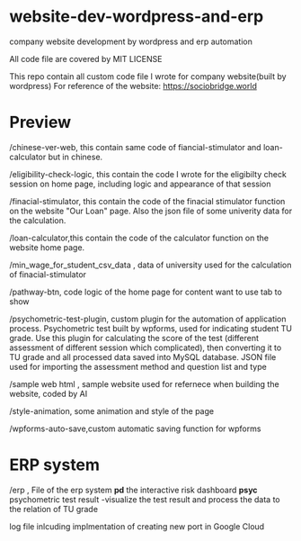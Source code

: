 # website-dev-wordpress-and-erp
company website development by wordpress and erp automation

All code file are covered by MIT LICENSE

This repo contain all custom code file I wrote for company website(built by wordpress)
For reference of the website: https://sociobridge.world

# Preview
/chinese-ver-web, this contain same code of fiancial-stimulator and loan-calculator but in chinese.

/eligibility-check-logic, this contain the code I wrote for the eligibilty check session on home page, including logic and appearance of that session

/finacial-stimulator, this contain the code of the finacial stimulator function on the website "Our Loan" page. Also the json file of some univerity data for the calculation.

/loan-calculator,this contain the code of the calculator function on the website home page.

/min_wage_for_student_csv_data , data of university used for the calculation of finacial-stimulator

/pathway-btn, code logic of the home page for content want to use tab to show

/psychometric-test-plugin, custom plugin for the automation of application process. Psychometric test built by wpforms, used for indicating student TU grade. Use this plugin for calculating the score of the test (different assessment of different session which complicated), then converting it to TU grade and all processed data saved into MySQL database. JSON file used for importing the assessment method and question list and type

/sample web html , sample website used for refernece when building the website, coded by AI

/style-animation, some animation and style of the page

/wpforms-auto-save,custom automatic saving function for wpforms

# ERP system
/erp , File of the erp system
**pd** the interactive risk dashboard
**psyc** psychometric test result -visualize the test result and process the data to the relation of TU grade

log file inlcuding implmentation of creating new port in Google Cloud
